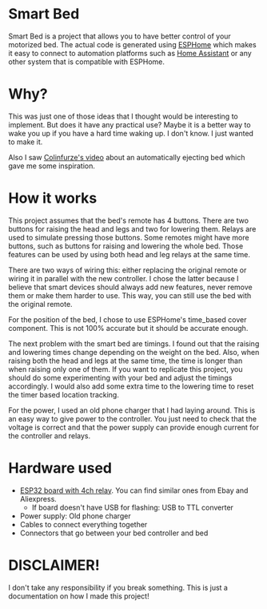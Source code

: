 # Smart Bed
Smart Bed is a project that allows you to have better control of your motorized bed. The actual code is generated using [ESPHome](https://esphome.io/) which makes it easy to connect to automation platforms such as [Home Assistant](https://www.home-assistant.io/) or any other system that is compatible with ESPHome.

# Why?
This was just one of those ideas that I thought would be interesting to implement. But does it have any practical use? Maybe it is a better way to wake you up if you have a hard time waking up. I don't know. I just wanted to make it.

Also I saw [Colinfurze's video](https://www.youtube.com/watch?v=EVzn1pl4nlo) about an automatically ejecting bed which gave me some inspiration.

# How it works
This project assumes that the bed's remote has 4 buttons. There are two buttons for raising the head and legs and two for lowering them. Relays are used to simulate pressing those buttons. Some remotes might have more buttons, such as buttons for raising and lowering the whole bed. Those features can be used by using both head and leg relays at the same time.

There are two ways of wiring this: either replacing the original remote or wiring it in parallel with the new controller. I chose the latter because I believe that smart devices should always add new features, never remove them or make them harder to use. This way, you can still use the bed with the original remote.

For the position of the bed, I chose to use ESPHome's time_based cover component. This is not 100% accurate but it should be accurate enough.

The next problem with the smart bed are timings. I found out that the raising and lowering times change depending on the weight on the bed. Also, when raising both the head and legs at the same time, the time is longer than when raising only one of them. If you want to replicate this project, you should do some experimenting with your bed and adjust the timings accordingly. I would also add some extra time to the lowering time to reset the timer based location tracking.

For the power, I used an old phone charger that I had laying around. This is an easy way to give power to the controller. You just need to check that the voltage is correct and that the power supply can provide enough current for the controller and relays.

# Hardware used
- [ESP32 board with 4ch relay](https://devices.esphome.io/devices/AC-DC-ESP32-Relay-x4). You can find similar ones from Ebay and Aliexpress.
  - If board doesn't have USB for flashing: USB to TTL converter
- Power supply: Old phone charger
- Cables to connect everything together
- Connectors that go between your bed controller and bed

# DISCLAIMER!
I don't take any responsibility if you break something. This is just a documentation on how I made this project!